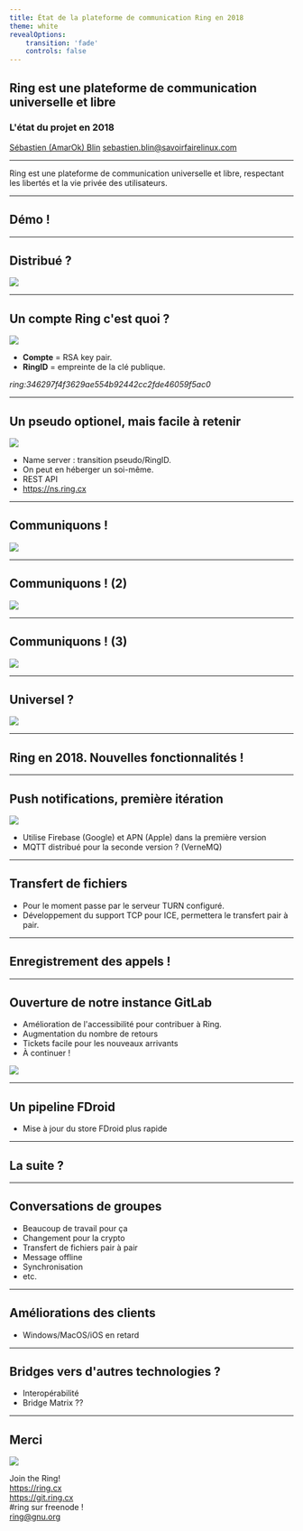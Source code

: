 ```yaml
---
title: État de la plateforme de communication Ring en 2018
theme: white
revealOptions:
    transition: 'fade'
    controls: false
---
```


## Ring est une plateforme de communication universelle et libre
### L'état du projet en 2018

[Sébastien (AmarOk) Blin](https://enconn.fr) <sebastien.blin@savoirfairelinux.com>  

<!-- .slide: data-background="./images/bgwhite.png" id="title" -->

---

Ring est une plateforme de communication universelle et libre, respectant les libertés et la vie privée des utilisateurs.

<!-- .slide: data-background="./images/bgwhitewithmesh.png" id="definition" -->

---

## Démo !

<!-- .slide: data-background="./images/bgwhite.png" -->

---

## Distribué ?

![](./images/distributed.png)

<!-- .slide: data-background="./images/bgwhite.png" -->

---

## Un compte Ring c'est quoi ?

![](./images/accountcreation.png)

+ **Compte** = RSA key pair.
+ **RingID** = empreinte de la clé publique.

*ring:346297f4f3629ae554b92442cc2fde46059f5ac0*

<!-- .slide: data-background="./images/bgwhite.png" -->

---

## Un pseudo optionel, mais facile à retenir

![](./images/ethereum.png)

+ Name server : transition pseudo/RingID.
+ On peut en héberger un soi-même.
+ REST API
+ https://ns.ring.cx

<!-- .slide: data-background="./images/bgwhite.png" -->

---

## Communiquons !

![](./images/alice.png)

<!-- .slide: data-background="./images/bgwhite.png" -->

---

## Communiquons ! (2)

![](./images/aliceandbob.png)

<!-- .slide: data-background="./images/bgwhite.png" -->

---

## Communiquons ! (3)

![](./images/aliceandbob2.png)

<!-- .slide: data-background="./images/bgwhite.png" -->

---

## Universel ?

![](./images/conf.jpg)

<!-- .slide: data-background="./images/bgwhite.png" -->



---

## Ring en 2018. Nouvelles fonctionnalités !

<!-- .slide: data-background="./images/bgwhite.png" -->

---

## Push notifications, première itération

![](./images/push.jpg)

+ Utilise Firebase (Google) et APN (Apple) dans la première version
+ MQTT distribué pour la seconde version ? (VerneMQ)

<!-- .slide: data-background="./images/bgwhite.png" -->

---

## Transfert de fichiers

+ Pour le moment passe par le serveur TURN configuré.
+ Développement du support TCP pour ICE, permettera le transfert pair à pair.

<!-- .slide: data-background="./images/bgwhite.png" -->

---

## Enregistrement des appels !

<!-- .slide: data-background="./images/bgwhite.png" -->

---

## Ouverture de notre instance GitLab

+ Amélioration de l'accessibilité pour contribuer à Ring.
+ Augmentation du nombre de retours
+ Tickets facile pour les nouveaux arrivants
+ À continuer !

![](./images/gitring.png)

<!-- .slide: data-background="./images/bgwhite.png" -->

---

## Un pipeline FDroid

+ Mise à jour du store FDroid plus rapide

<!-- .slide: data-background="./images/bgwhite.png" -->

---

## La suite ?

<!-- .slide: data-background="./images/bgwhite.png" -->

---

## Conversations de groupes

+ Beaucoup de travail pour ça
+ Changement pour la crypto
+ Transfert de fichiers pair à pair
+ Message offline
+ Synchronisation
+ etc.

<!-- .slide: data-background="./images/bgwhite.png" -->

---

## Améliorations des clients

+ Windows/MacOS/iOS en retard

<!-- .slide: data-background="./images/bgwhite.png" -->

---

## Bridges vers d'autres technologies ?

+ Interopérabilité
+ Bridge Matrix ??

<!-- .slide: data-background="./images/bgwhite.png" -->

---

## Merci

![](./images/logo_big.png)

Join the Ring!  
https://ring.cx  
https://git.ring.cx  
\#ring sur freenode !  
ring@gnu.org

<!-- .slide: data-background="./images/bgwhite2.png" -->
